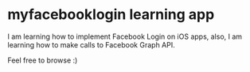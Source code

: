 # myfacebooklogin learning app
I am learning how to implement Facebook Login on iOS apps, also, I am learning how to make calls to Facebook Graph API. 

Feel free to browse :) 
